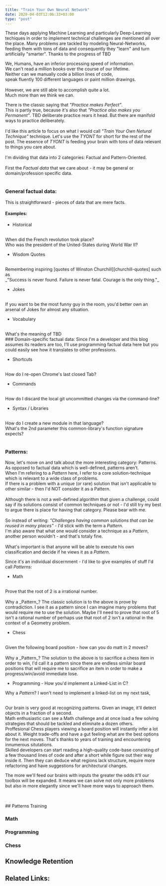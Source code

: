 ```yaml
---
title: "Train Your Own Neural Network"
date: 2020-04-03T12:06:33+03:00
type: "post"
---
```


These days applying Machine Learning and particularly Deep-Learning techiques in order to implement technical challenges are mentioned all over the place.
Many problems are tackled by modeling Neural-Networks, feeding them with tons of data and consequently they "learn" 
and turn artificially "smarter". Thanks to the progress of TBD

We, Humans, have an inferior processing speed of information.
<br/>
We can't read a million books over the course of our lifetime. 
<br/>
Neither can we manually code a billion lines of code, 
<br/>
speak fluently 100 different languages or paint million drawings. 
<br/>
<br/>
However, we are still able to accomplish quite a lot.
<br/>
Much more than we think we can. 
<br/>

There is the classic saying that _"Practice makes Perfect"_. 
<br/>This is partly true, because it's also that _"Practice also makes you Permanent"_.
TBD deliberate practice rears it head. But there are manifold ways to practice deliberately. 
<br/><br/>
I'd like this article to focus on what I would call _"Train Your Own Netural Technique"_ technique. Let's use the _TYONT_ for short for the rest of the post. 
The essence of _TYONT_ is feeding your brain with tons of data relevant to things you care about.
<br/>
<br/>
I'm dividing that data into 2 categories: Factual and Pattern-Oriented.
<br/>
<br/>
First the _Factual data_ that we care about - it may be general or domain/profession specific data.
<br/><br/>

### General factual data:
This is straightforward - pieces of data that are mere facts.
#### Examples:

* Historical 
<br/>
When did the French revolution took place?
<br/>
Who was the president of the United-States during World War II?  

* Wisdom Quotes 
<br/>
Remembering inspiring [quotes of Winston Churchill][churchill-quotes] such as 
<br/>
_"Success is never found. Failure is never fatal. Courage is the only thing."_ 

* Jokes 
<br/>
If you want to be the most funny guy in the room, you'd better own an arsenal of Jokes for almost any situation.

* Vocabulary 
<br/>
What's the meaning of TBD

<br/>
### Domain-specific factual data:
Since I'm a developer and this blog assumes its readers are too, I'll use programming factual data here but you could easily see how it translates 
to other professions.

* Shortcuts 
<br/>
How do I re-open Chrome's last closed Tab? 

* Commands 
<br/>
How do I discard the local git uncommitted changes via the command-line?

* Syntax / Libraries 
<br/>
How do I create a new module in that language?
<br/>
What's the 2nd parameter this common-library's function signature expects?
<br/>
<br/>

### Patterns:
Now, let's move on and talk about the more interesting category: Patterns.
As opposed to factual data which is well-defined, patterns aren't.
<br/>
When I'm refering to a _Pattern_ here, I refer to a core solution-technique which is relevant to a wide class of problems.
<br/>
If there is a problem with a unique (or rare) solution that isn't applicable to other similar - then I'd NOT consider it as a Pattern.
<br/>
<br/>
Although there is not a well-defined algorithm that given a challenge, could say if its solutions consist of common techniques or not - 
I'd still try my best to argue there is place for having that category. Please bear with me. 
<br/>
<br/>
So instead of writing: _"Challenges having common solutions that can be reused in many places"_ - I'd stick with the term a _Pattern_.
<br/>
I'm also aware that what one would consider a technique as a _Pattern_, another person wouldn't - and that's totaly fine.
<br/>
<br/>
What's important is that anyone will be able to execute his own classification and decide if he views it as a _Pattern_.
<br/>

Since it's an individual discernment - I'd like to give examples of stuff I'd call _Patterns_:

* Math  
<br/>
Prove that the root of 2 is a irrational number.
<br/>
<br/>
Why a _Pattern_? The classic solution is to the above is prove by contradiction.
I see it as a pattern since I can imagine many problems that would require me to use the solution.
Maybe I'll need to prove that root of 5 isn't a rational number of perhaps use that root of 2 isn't a rational in the context
of a Geometry problem. 

* Chess 
<br/>
Given the following board position - how can you do matt in 2 moves?
<br/>
<br/>
Why a _Pattern_? The solution to the above is to sacrifice a chess item in order to win, I'd call it a pattern since there are 
endless similar board positions that will require me to sacrifice an item in order to make a progress/win/avoid immediate lose.

* Programming - How you'd implement a Linked-List in C? 

Why a _Pattern_? I won't need to implement a linked-list on my next task,

<br/>
Our brain is very good at recognizing patterns. Given an image, it'll detect objects in a fraction of a second. 
<br/>
Math enthusiastic can see a Math challenge and at once load a few solving strategies that should be tackled and eliminate a dozen others.
<br/>
Proffesional Chess players viewing a board position will instantly infer a lot about it. Weight trade-offs and have a gut feeling what are the best
options for the next moves. That's thanks to years of training and encountering innumerous situtations.
<br/>
Skilled developers can start reading a high-quality code-base consisting of a few thousand lines of code and after a short while figure out their way inside it.
Then they can deduce what regions lack structure, require more refactoring and have suggestions for architectural changes.


The more we'll feed our brains with inputs the greater the odds it'll
our toolbox will be expanded. It means we can solve not only more problems but also in more elegantly
since we'll have more ways to approach them.

<br/>
<br/>
## Patterns Training

### Math 

### Programming

### Chess


## Knowledge Retention




## Related Links:
[churchill-quotes]: https://www.keepinspiring.me/winston-churchill-quotes/
[ultralearning-environments]: https://www.scotthyoung.com/blog/2019/01/03/ultralearning-environments/
[expertise-is-just-pattern-matching]: https://commoncog.com/blog/expertise-is-just-pattern-matching/
[supermemo]: https://www.supermemo.com/
[thesaurus]: https://www.thesaurus.com/
[anki]: https://apps.ankiweb.net/ 
